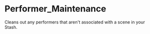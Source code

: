 # Performer_Maintenance
Cleans out any performers that aren't associated with a scene in your Stash.
